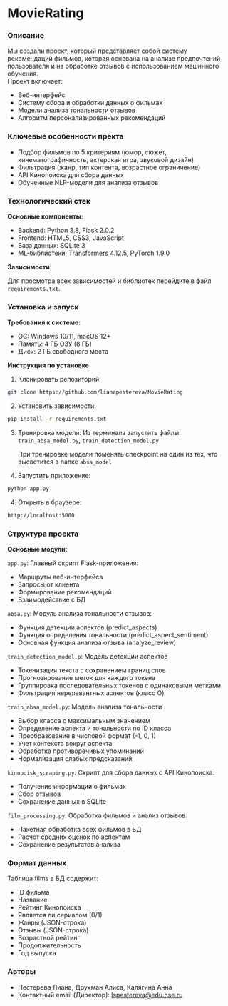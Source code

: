 # MovieRating

### Описание 

Мы создали проект, который представляет собой систему рекомендаций фильмов, которая основана на анализе предпочтений пользователя и на обработке отзывов с использованием машинного обучения.  
Проект включает:
*	Веб-интерфейс
*	Систему сбора и обработки данных о фильмах
*	Модели анализа тональности отзывов
*	Алгоритм персонализированных рекомендаций


### Ключевые особенности пректа
*	Подбор фильмов по 5 критериям (юмор, сюжет, кинематографичность, актерская игра, звуковой дизайн)
*	Фильтрация (жанр, тип контента, возрастное ограничение)
*	API Кинопоиска для сбора данных
*	Обученные NLP-модели для анализа отзывов


### Технологический стек
__Основные компоненты:__
*	Backend: Python 3.8, Flask 2.0.2
*	Frontend: HTML5, CSS3, JavaScript
*	База данных: SQLite 3
*	ML-библиотеки: Transformers 4.12.5, PyTorch 1.9.0


__Зависимости:__

Для просмотра всех зависимостей и библиотек перейдите в файл ```requirements.txt```.
### Установка и запуск
__Требования к системе:__
*	ОС: Windows 10/11, macOS 12+
*	Память: 4 ГБ ОЗУ (8 ГБ)
*	Диск: 2 ГБ свободного места
  
__Инструкция по установке__
1.	Клонировать репозиторий:
``` bash 
git clone https://github.com/lianapestereva/MovieRating
```
2.	Установить зависимости:
``` bash
pip install -r requirements.txt
```
3. Тренировка модели:
   Из терминала запустить файлы: ```train_absa_model.py```, ```train_detection_model.py ```

   При тренировке модели поменять checkpoint на один из тех, что высветится в папке ```absa_model``` 
3.	Запустить приложение:
``` bash
python app.py
```
4.	Открыть в браузере:
``` bash
http://localhost:5000
```

### Структура проекта
__Основные модули:__

```app.py```: 
Главный скрипт Flask-приложения:
*	Маршруты веб-интерфейса
*	Запросы от клиента
*	Формирование рекомендаций
*	Взаимодействие с БД

```absa.py```: 
Модуль анализа тональности отзывов:
*	Функция детекции аспектов (predict_aspects)
*	Функция определения тональности (predict_aspect_sentiment)
*	Основная функция анализа отзыва (analyze_review)

```train_detection_model.p```:
Модель детекции аспектов
* Токенизация текста с сохранением границ слов
* Прогнозирование меток для каждого токена
* Группировка последовательных токенов с одинаковыми метками
* Фильтрация нерелевантных аспектов (класс O)

```train_absa_model.py```:
Модель анализа тональности
* Выбор класса с максимальным значением
* Определение аспекта и тональности по ID класса
* Преобразование в числовой формат (-1, 0, 1)
* Учет контекста вокруг аспекта
* Обработка противоречивых упоминаний
* Нормализация слабых предсказаний

```kinopoisk_scraping.py```: 
Скрипт для сбора данных с API Кинопоиска:
*	Получение информации о фильмах
*	Сбор отзывов
*	Сохранение данных в SQLite

```film_processing.py```: 
Обработка фильмов и анализ отзывов:
* Пакетная обработка всех фильмов в БД
*	Расчет средних оценок по аспектам
*	Сохранение результатов анализа

### Формат данных
Таблица films в БД содержит:
*	ID фильма
*	Название
*	Рейтинг Кинопоиска
*	Является ли сериалом (0/1)
*	Жанры (JSON-строка)
*	Отзывы (JSON-строка)
*	Возрастной рейтинг
*	Продолжительность
*	Год выпуска

### Авторы
*	Пестерева Лиана, Друкман Алиса, Калягина Анна
*	Контактный email (Директор): lspestereva@edu.hse.ru
